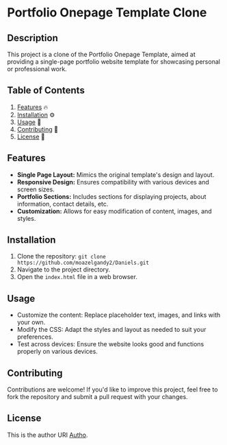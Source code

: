 # Portfolio Onepage Template Clone

## Description

This project is a clone of the Portfolio Onepage Template, aimed at providing a single-page portfolio website template for showcasing personal or professional work.

## Table of Contents

1. [Features](#features) 🔥
2. [Installation](#installation) ⚙️
3. [Usage](#usage) 🚀
4. [Contributing](#contributing) 🤝
5. [License](#license) 📝

## Features

- **Single Page Layout:** Mimics the original template's design and layout.
- **Responsive Design:** Ensures compatibility with various devices and screen sizes.
- **Portfolio Sections:** Includes sections for displaying projects, about information, contact details, etc.
- **Customization:** Allows for easy modification of content, images, and styles.

## Installation

1. Clone the repository: `git clone https://github.com/moazelgandy2/Daniels.git`
2. Navigate to the project directory.
3. Open the `index.html` file in a web browser.

## Usage

- Customize the content: Replace placeholder text, images, and links with your own.
- Modify the CSS: Adapt the styles and layout as needed to suit your preferences.
- Test across devices: Ensure the website looks good and functions properly on various devices.

## Contributing

Contributions are welcome! If you'd like to improve this project, feel free to fork the repository and submit a pull request with your changes.

## License

This is the author URI [Autho](http://themeforest.net/user/creativotheme).
